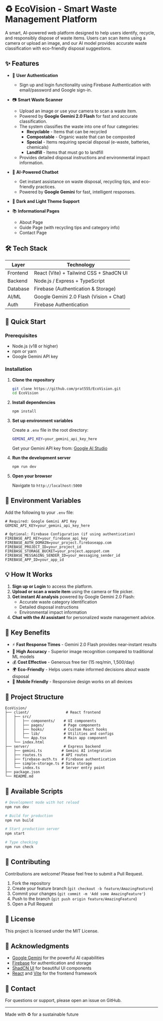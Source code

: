 
# ♻️ EcoVision - Smart Waste Management Platform

A smart, AI-powered web platform designed to help users identify, recycle, and responsibly dispose of waste items. Users can scan items using a camera or upload an image, and our AI model provides accurate waste classification with eco-friendly disposal suggestions.

## ✨ Features

- 🔐 **User Authentication**  
  - Sign up and login functionality using Firebase Authentication with email/password and Google sign-in.

- 📷 **Smart Waste Scanner**  
  - Upload an image or use your camera to scan a waste item.
  - Powered by **Google Gemini 2.0 Flash** for fast and accurate classification.
  - The system classifies the waste into one of four categories:
    - **Recyclable** - Items that can be recycled
    - **Compostable** - Organic waste that can be composted
    - **Special** - Items requiring special disposal (e-waste, batteries, chemicals)
    - **Landfill** - Items that must go to landfill
  - Provides detailed disposal instructions and environmental impact information.

- 🤖 **AI-Powered Chatbot**  
  - Get instant assistance on waste disposal, recycling tips, and eco-friendly practices.
  - Powered by **Google Gemini** for fast, intelligent responses.

- 🌙 **Dark and Light Theme Support**

- 📚 **Informational Pages**
  - About Page
  - Guide Page (with recycling tips and category info)
  - Contact Page

## 🛠️ Tech Stack

| Layer     | Technology                    |
|-----------|-------------------------------|
| Frontend  | React (Vite) + Tailwind CSS + ShadCN UI |
| Backend   | Node.js / Express + TypeScript |
| Database  | Firebase (Authentication & Storage) |
| AI/ML     | Google Gemini 2.0 Flash (Vision + Chat) |
| Auth      | Firebase Authentication       |

## 🚀 Quick Start

### Prerequisites
- Node.js (v18 or higher)
- npm or yarn
- Google Gemini API key

### Installation

1. **Clone the repository**
   ```bash
   git clone https://github.com/prat555/EcoVision.git
   cd EcoVision
   ```

2. **Install dependencies**
   ```bash
   npm install
   ```

3. **Set up environment variables**
   
   Create a `.env` file in the root directory:
   ```bash
   GEMINI_API_KEY=your_gemini_api_key_here
   ```
   
   Get your Gemini API key from: [Google AI Studio](https://aistudio.google.com/app/apikey)

4. **Run the development server**
   ```bash
   npm run dev
   ```

5. **Open your browser**
   
   Navigate to `http://localhost:5000`

## 🔑 Environment Variables

Add the following to your `.env` file:

```env
# Required: Google Gemini API Key
GEMINI_API_KEY=your_gemini_api_key_here

# Optional: Firebase Configuration (if using authentication)
FIREBASE_API_KEY=your_firebase_api_key
FIREBASE_AUTH_DOMAIN=your_project.firebaseapp.com
FIREBASE_PROJECT_ID=your_project_id
FIREBASE_STORAGE_BUCKET=your_project.appspot.com
FIREBASE_MESSAGING_SENDER_ID=your_messaging_sender_id
FIREBASE_APP_ID=your_app_id
```

## 💡 How It Works

1. **Sign up or Login** to access the platform.
2. **Upload or scan a waste item** using the camera or file picker.
3. **Get instant AI analysis** powered by Google Gemini 2.0 Flash:
   - Accurate waste category identification
   - Detailed disposal instructions
   - Environmental impact information
4. **Chat with the AI assistant** for personalized waste management advice.

## 🎯 Key Benefits

- ⚡ **Fast Response Times** - Gemini 2.0 Flash provides near-instant results
- 🎯 **High Accuracy** - Superior image recognition compared to traditional ML models
- 💰 **Cost Effective** - Generous free tier (15 req/min, 1,500/day)
- 🌍 **Eco-Friendly** - Helps users make informed decisions about waste disposal
- 📱 **Mobile Friendly** - Responsive design works on all devices

## 📁 Project Structure

```
EcoVision/
├── client/                 # React frontend
│   ├── src/
│   │   ├── components/    # UI components
│   │   ├── pages/         # Page components
│   │   ├── hooks/         # Custom React hooks
│   │   ├── lib/           # Utilities and configs
│   │   └── App.tsx        # Main app component
│   └── index.html
├── server/                # Express backend
│   ├── gemini.ts         # Gemini AI integration
│   ├── routes.ts         # API routes
│   ├── firebase-auth.ts  # Firebase authentication
│   ├── simple-storage.ts # Data storage
│   └── index.ts          # Server entry point
├── package.json
└── README.md
```

## 🔧 Available Scripts

```bash
# Development mode with hot reload
npm run dev

# Build for production
npm run build

# Start production server
npm start

# Type checking
npm run check
```

## 🤝 Contributing

Contributions are welcome! Please feel free to submit a Pull Request.

1. Fork the repository
2. Create your feature branch (`git checkout -b feature/AmazingFeature`)
3. Commit your changes (`git commit -m 'Add some AmazingFeature'`)
4. Push to the branch (`git push origin feature/AmazingFeature`)
5. Open a Pull Request

## 📄 License

This project is licensed under the MIT License.

## 🙏 Acknowledgments

- [Google Gemini](https://ai.google.dev/) for the powerful AI capabilities
- [Firebase](https://firebase.google.com/) for authentication and storage
- [ShadCN UI](https://ui.shadcn.com/) for beautiful UI components
- [React](https://react.dev/) and [Vite](https://vitejs.dev/) for the frontend framework

## 📧 Contact

For questions or support, please open an issue on GitHub.

---

Made with ♻️ for a sustainable future
